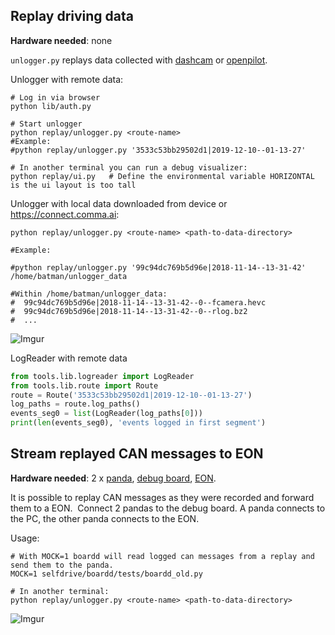 Replay driving data
-------------

**Hardware needed**: none

`unlogger.py` replays data collected with [dashcam](https://github.com/commaai/openpilot/tree/dashcam) or [openpilot](https://github.com/commaai/openpilot).

Unlogger with remote data:

```
# Log in via browser
python lib/auth.py

# Start unlogger
python replay/unlogger.py <route-name>
#Example:
#python replay/unlogger.py '3533c53bb29502d1|2019-12-10--01-13-27'

# In another terminal you can run a debug visualizer:
python replay/ui.py   # Define the environmental variable HORIZONTAL is the ui layout is too tall
```

Unlogger with local data downloaded from device or https://connect.comma.ai:

```
python replay/unlogger.py <route-name> <path-to-data-directory>

#Example:

#python replay/unlogger.py '99c94dc769b5d96e|2018-11-14--13-31-42' /home/batman/unlogger_data

#Within /home/batman/unlogger_data:
#  99c94dc769b5d96e|2018-11-14--13-31-42--0--fcamera.hevc
#  99c94dc769b5d96e|2018-11-14--13-31-42--0--rlog.bz2
#  ...
```
![Imgur](https://i.imgur.com/Yppe0h2.png)

LogReader with remote data

```python
from tools.lib.logreader import LogReader
from tools.lib.route import Route
route = Route('3533c53bb29502d1|2019-12-10--01-13-27')
log_paths = route.log_paths()
events_seg0 = list(LogReader(log_paths[0]))
print(len(events_seg0), 'events logged in first segment')
```

Stream replayed CAN messages to EON
-------------

**Hardware needed**: 2 x [panda](panda.comma.ai), [debug board](https://comma.ai/shop/products/panda-debug-board/), [EON](https://comma.ai/shop/products/eon-gold-dashcam-devkit/).

It is possible to replay CAN messages as they were recorded and forward them to a EON. 
Connect 2 pandas to the debug board. A panda connects to the PC, the other panda connects to the EON.

Usage:
```
# With MOCK=1 boardd will read logged can messages from a replay and send them to the panda.
MOCK=1 selfdrive/boardd/tests/boardd_old.py

# In another terminal:
python replay/unlogger.py <route-name> <path-to-data-directory>

```
![Imgur](https://i.imgur.com/AcurZk8.jpg)
